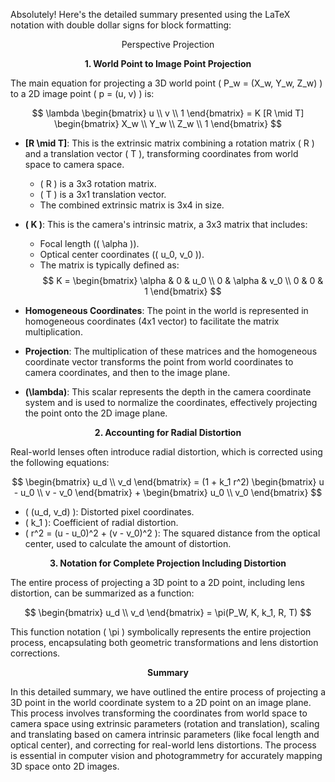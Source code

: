 Absolutely! Here's the detailed summary presented using the LaTeX notation with double dollar signs for block formatting:

$$
\text{Perspective Projection}
$$

$$
\textbf{1. World Point to Image Point Projection}
$$

The main equation for projecting a 3D world point \( P_w = (X_w, Y_w, Z_w) \) to a 2D image point \( p = (u, v) \) is:

$$
\lambda \begin{bmatrix}
u \\
v \\
1
\end{bmatrix} = K [R \mid T] \begin{bmatrix}
X_w \\
Y_w \\
Z_w \\
1
\end{bmatrix}
$$

- **\[R \mid T\]**: This is the extrinsic matrix combining a rotation matrix \( R \) and a translation vector \( T \), transforming coordinates from world space to camera space.
    - \( R \) is a 3x3 rotation matrix.
    - \( T \) is a 3x1 translation vector.
    - The combined extrinsic matrix is 3x4 in size.

- **\( K \)**: This is the camera's intrinsic matrix, a 3x3 matrix that includes:
    - Focal length (\( \alpha \)).
    - Optical center coordinates (\( u_0, v_0 \)).
    - The matrix is typically defined as:
      $$
      K = \begin{bmatrix}
      \alpha & 0 & u_0 \\
      0 & \alpha & v_0 \\
      0 & 0 & 1
      \end{bmatrix}
      $$

- **Homogeneous Coordinates**: The point in the world is represented in homogeneous coordinates (4x1 vector) to facilitate the matrix multiplication.

- **Projection**: The multiplication of these matrices and the homogeneous coordinate vector transforms the point from world coordinates to camera coordinates, and then to the image plane.

- **\(\lambda\)**: This scalar represents the depth in the camera coordinate system and is used to normalize the coordinates, effectively projecting the point onto the 2D image plane.

$$
\textbf{2. Accounting for Radial Distortion}
$$

Real-world lenses often introduce radial distortion, which is corrected using the following equations:

$$
\begin{bmatrix}
u_d \\
v_d
\end{bmatrix} = (1 + k_1 r^2) \begin{bmatrix}
u - u_0 \\
v - v_0
\end{bmatrix} + \begin{bmatrix}
u_0 \\
v_0
\end{bmatrix}
$$

- \( (u_d, v_d) \): Distorted pixel coordinates.
- \( k_1 \): Coefficient of radial distortion.
- \( r^2 = (u - u_0)^2 + (v - v_0)^2 \): The squared distance from the optical center, used to calculate the amount of distortion.

$$
\textbf{3. Notation for Complete Projection Including Distortion}
$$

The entire process of projecting a 3D point to a 2D point, including lens distortion, can be summarized as a function:

$$
\begin{bmatrix}
u_d \\
v_d
\end{bmatrix} = \pi(P_W, K, k_1, R, T)
$$

This function notation \( \pi \) symbolically represents the entire projection process, encapsulating both geometric transformations and lens distortion corrections.

$$
\textbf{Summary}
$$

In this detailed summary, we have outlined the entire process of projecting a 3D point in the world coordinate system to a 2D point on an image plane. This process involves transforming the coordinates from world space to camera space using extrinsic parameters (rotation and translation), scaling and translating based on camera intrinsic parameters (like focal length and optical center), and correcting for real-world lens distortions. The process is essential in computer vision and photogrammetry for accurately mapping 3D space onto 2D images.